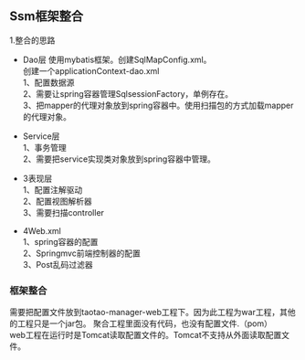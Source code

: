 ## Ssm框架整合
1.整合的思路
*  Dao层
使用mybatis框架。创建SqlMapConfig.xml。  
创建一个applicationContext-dao.xml  
1、配置数据源  
2、需要让spring容器管理SqlsessionFactory，单例存在。  
3、把mapper的代理对象放到spring容器中。使用扫描包的方式加载mapper的代理对象。  

*  Service层   
1、事务管理  
2、需要把service实现类对象放到spring容器中管理。  

*  3表现层  
1、配置注解驱动  
2、配置视图解析器  
3、需要扫描controller  

*  4Web.xml  
1、spring容器的配置  
2、Springmvc前端控制器的配置  
3、Post乱码过滤器  

### 框架整合  
需要把配置文件放到taotao-manager-web工程下。因为此工程为war工程，其他的工程只是一个jar包。
聚合工程里面没有代码，也没有配置文件.（pom）  
web工程在运行时是Tomcat读取配置文件的。Tomcat不支持从外面读取配置文件。
